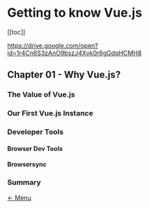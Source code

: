 # Getting to know Vue.js

[[toc]]

<https://drive.google.com/open?id=1r4Cn6S3zAnO9bszJ4Xvk0r6gGdqHCMH8>

## Chapter 01 - Why Vue.js?

### The Value of Vue.js

### Our First Vue.js Instance

### Developer Tools

#### Browser Dev Tools

#### Browsersync

### Summary

[<- Menu](/menu/)
